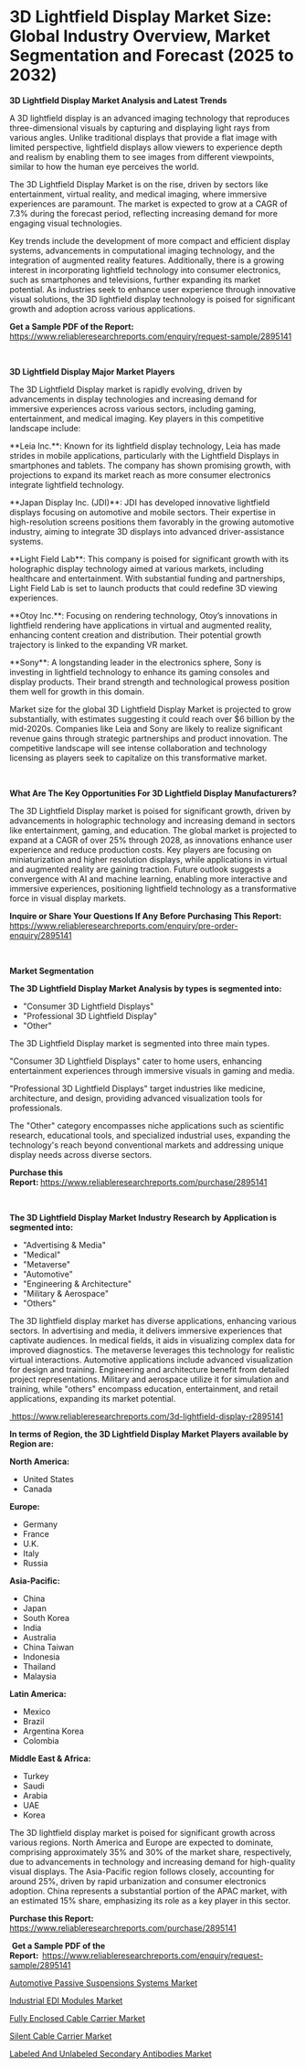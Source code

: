 <p><h1>3D Lightfield Display Market Size: Global Industry Overview, Market Segmentation and Forecast (2025 to 2032)</h1></p><p><strong>3D Lightfield Display Market Analysis and Latest Trends</strong></p>
<p><p>A 3D lightfield display is an advanced imaging technology that reproduces three-dimensional visuals by capturing and displaying light rays from various angles. Unlike traditional displays that provide a flat image with limited perspective, lightfield displays allow viewers to experience depth and realism by enabling them to see images from different viewpoints, similar to how the human eye perceives the world.</p><p>The 3D Lightfield Display Market is on the rise, driven by sectors like entertainment, virtual reality, and medical imaging, where immersive experiences are paramount. The market is expected to grow at a CAGR of 7.3% during the forecast period, reflecting increasing demand for more engaging visual technologies. </p><p>Key trends include the development of more compact and efficient display systems, advancements in computational imaging technology, and the integration of augmented reality features. Additionally, there is a growing interest in incorporating lightfield technology into consumer electronics, such as smartphones and televisions, further expanding its market potential. As industries seek to enhance user experience through innovative visual solutions, the 3D lightfield display technology is poised for significant growth and adoption across various applications.</p></p>
<p><strong>Get a Sample PDF of the Report:&nbsp;</strong> <a href="https://www.reliableresearchreports.com/enquiry/request-sample/2895141?utm_campaign=12&utm_medium=2&utm_source=Github&utm_content=ia&utm_term=15032025&utm_id=3d-lightfield-display">https://www.reliableresearchreports.com/enquiry/request-sample/2895141</a></p>
<p>&nbsp;</p>
<p><strong>3D Lightfield Display Major Market Players</strong></p>
<p><p>The 3D Lightfield Display market is rapidly evolving, driven by advancements in display technologies and increasing demand for immersive experiences across various sectors, including gaming, entertainment, and medical imaging. Key players in this competitive landscape include:</p><p>**Leia Inc.**: Known for its lightfield display technology, Leia has made strides in mobile applications, particularly with the Lightfield Displays in smartphones and tablets. The company has shown promising growth, with projections to expand its market reach as more consumer electronics integrate lightfield technology.</p><p>**Japan Display Inc. (JDI)**: JDI has developed innovative lightfield displays focusing on automotive and mobile sectors. Their expertise in high-resolution screens positions them favorably in the growing automotive industry, aiming to integrate 3D displays into advanced driver-assistance systems.</p><p>**Light Field Lab**: This company is poised for significant growth with its holographic display technology aimed at various markets, including healthcare and entertainment. With substantial funding and partnerships, Light Field Lab is set to launch products that could redefine 3D viewing experiences.</p><p>**Otoy Inc.**: Focusing on rendering technology, Otoy’s innovations in lightfield rendering have applications in virtual and augmented reality, enhancing content creation and distribution. Their potential growth trajectory is linked to the expanding VR market.</p><p>**Sony**: A longstanding leader in the electronics sphere, Sony is investing in lightfield technology to enhance its gaming consoles and display products. Their brand strength and technological prowess position them well for growth in this domain.</p><p>Market size for the global 3D Lightfield Display Market is projected to grow substantially, with estimates suggesting it could reach over $6 billion by the mid-2020s. Companies like Leia and Sony are likely to realize significant revenue gains through strategic partnerships and product innovation. The competitive landscape will see intense collaboration and technology licensing as players seek to capitalize on this transformative market.</p></p>
<p>&nbsp;</p>
<p><strong>What Are The Key Opportunities For 3D Lightfield Display Manufacturers?</strong></p>
<p><p>The 3D Lightfield Display market is poised for significant growth, driven by advancements in holographic technology and increasing demand in sectors like entertainment, gaming, and education. The global market is projected to expand at a CAGR of over 25% through 2028, as innovations enhance user experience and reduce production costs. Key players are focusing on miniaturization and higher resolution displays, while applications in virtual and augmented reality are gaining traction. Future outlook suggests a convergence with AI and machine learning, enabling more interactive and immersive experiences, positioning lightfield technology as a transformative force in visual display markets.</p></p>
<p><strong>Inquire or Share Your Questions If Any Before Purchasing This Report:</strong> <a href="https://www.reliableresearchreports.com/enquiry/pre-order-enquiry/2895141?utm_campaign=12&utm_medium=2&utm_source=Github&utm_content=ia&utm_term=15032025&utm_id=3d-lightfield-display">https://www.reliableresearchreports.com/enquiry/pre-order-enquiry/2895141</a></p>
<p>&nbsp;</p>
<p><strong>Market Segmentation</strong></p>
<p><strong>The 3D Lightfield Display Market Analysis by types is segmented into:</strong></p>
<p><ul><li>"Consumer 3D Lightfield Displays"</li><li>"Professional 3D Lightfield Display"</li><li>"Other"</li></ul></p>
<p><p>The 3D Lightfield Display market is segmented into three main types. </p><p>"Consumer 3D Lightfield Displays" cater to home users, enhancing entertainment experiences through immersive visuals in gaming and media. </p><p>"Professional 3D Lightfield Displays" target industries like medicine, architecture, and design, providing advanced visualization tools for professionals. </p><p>The "Other" category encompasses niche applications such as scientific research, educational tools, and specialized industrial uses, expanding the technology's reach beyond conventional markets and addressing unique display needs across diverse sectors.</p></p>
<p><strong>Purchase this Report:&nbsp;</strong><a href="https://www.reliableresearchreports.com/purchase/2895141?utm_campaign=12&utm_medium=2&utm_source=Github&utm_content=ia&utm_term=15032025&utm_id=3d-lightfield-display">https://www.reliableresearchreports.com/purchase/2895141</a></p>
<p>&nbsp;</p>
<p><strong>The 3D Lightfield Display Market Industry Research by Application is segmented into:</strong></p>
<p><ul><li>"Advertising & Media"</li><li>"Medical"</li><li>"Metaverse"</li><li>"Automotive"</li><li>"Engineering & Architecture"</li><li>"Military & Aerospace"</li><li>"Others"</li></ul></p>
<p><p>The 3D lightfield display market has diverse applications, enhancing various sectors. In advertising and media, it delivers immersive experiences that captivate audiences. In medical fields, it aids in visualizing complex data for improved diagnostics. The metaverse leverages this technology for realistic virtual interactions. Automotive applications include advanced visualization for design and training. Engineering and architecture benefit from detailed project representations. Military and aerospace utilize it for simulation and training, while "others" encompass education, entertainment, and retail applications, expanding its market potential.</p></p>
<p><a href="https://www.reliableresearchreports.com/3d-lightfield-display-r2895141?utm_campaign=12&utm_medium=2&utm_source=Github&utm_content=ia&utm_term=15032025&utm_id=3d-lightfield-display">&nbsp;https://www.reliableresearchreports.com/3d-lightfield-display-r2895141</a></p>
<p><strong>In terms of Region, the 3D Lightfield Display Market Players available by Region are:</strong></p>
<p>
    <p> <strong> North America: </strong>
        <ul>
            <li>United States</li>
            <li>Canada</li>
        </ul>
        </p> 
    <p> <strong> Europe: </strong>
        <ul>
            <li>Germany</li>
            <li>France</li>
            <li>U.K.</li>
            <li>Italy</li>
            <li>Russia</li>
        </ul>
        </p> 
    <p> <strong> Asia-Pacific: </strong>
        <ul>
            <li>China</li>
            <li>Japan</li>
            <li>South Korea</li>
            <li>India</li>
            <li>Australia</li>
            <li>China Taiwan</li>
            <li>Indonesia</li>
            <li>Thailand</li>
            <li>Malaysia</li>
        </ul>
        </p> 
    <p> <strong> Latin America: </strong>
        <ul>
            <li>Mexico</li>
            <li>Brazil</li>
            <li>Argentina Korea</li>
            <li>Colombia</li>
        </ul>
        </p> 
    <p> <strong> Middle East & Africa: </strong>
        <ul>
            <li>Turkey</li>
            <li>Saudi</li>
            <li>Arabia</li>
            <li>UAE</li>
            <li>Korea</li>
        </ul>
    </p>
    </p>
<p><p>The 3D lightfield display market is poised for significant growth across various regions. North America and Europe are expected to dominate, comprising approximately 35% and 30% of the market share, respectively, due to advancements in technology and increasing demand for high-quality visual displays. The Asia-Pacific region follows closely, accounting for around 25%, driven by rapid urbanization and consumer electronics adoption. China represents a substantial portion of the APAC market, with an estimated 15% share, emphasizing its role as a key player in this sector.</p></p>
<p><strong>Purchase this Report: </strong><a href="https://www.reliableresearchreports.com/purchase/2895141?utm_campaign=12&utm_medium=2&utm_source=Github&utm_content=ia&utm_term=15032025&utm_id=3d-lightfield-display">https://www.reliableresearchreports.com/purchase/2895141</a></p>
<p>&nbsp;<strong>Get a Sample PDF of the Report:&nbsp;&nbsp;</strong><a href="https://www.reliableresearchreports.com/enquiry/request-sample/2895141?utm_campaign=12&utm_medium=2&utm_source=Github&utm_content=ia&utm_term=15032025&utm_id=3d-lightfield-display">https://www.reliableresearchreports.com/enquiry/request-sample/2895141</a></p>
<p><strong></strong></p>
<p><p><a href="https://github.com/zappasuccofz/Market-Research-Report-List-1/blob/main/automotive-passive-suspensions-systems-market.md?utm_campaign=12&utm_medium=2&utm_source=Github&utm_content=ia&utm_term=15032025&utm_id=3d-lightfield-display">Automotive Passive Suspensions Systems Market</a></p><p><a href="https://github.com/abuugjetaj/Market-Research-Report-List-1/blob/main/industrial-edi-modules-market.md?utm_campaign=12&utm_medium=2&utm_source=Github&utm_content=ia&utm_term=15032025&utm_id=3d-lightfield-display">Industrial EDI Modules Market</a></p><p><a href="https://github.com/tauchzuazoli/Market-Research-Report-List-1/blob/main/fully-enclosed-cable-carrier-market.md?utm_campaign=12&utm_medium=2&utm_source=Github&utm_content=ia&utm_term=15032025&utm_id=3d-lightfield-display">Fully Enclosed Cable Carrier Market</a></p><p><a href="https://github.com/lamlebienz7j/Market-Research-Report-List-1/blob/main/silent-cable-carrier-market.md?utm_campaign=12&utm_medium=2&utm_source=Github&utm_content=ia&utm_term=15032025&utm_id=3d-lightfield-display">Silent Cable Carrier Market</a></p><p><a href="https://github.com/haajipauget/Market-Research-Report-List-1/blob/main/labeled-and-unlabeled-secondary-antibodies-market.md?utm_campaign=12&utm_medium=2&utm_source=Github&utm_content=ia&utm_term=15032025&utm_id=3d-lightfield-display">Labeled And Unlabeled Secondary Antibodies Market</a></p></p>